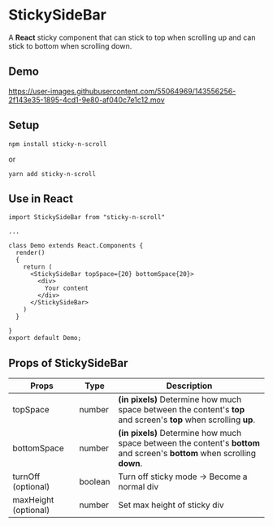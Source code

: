 # StickySideBar

A **React** sticky component that can stick to top when scrolling up and can stick to bottom when scrolling down.

## Demo



https://user-images.githubusercontent.com/55064969/143556256-2f143e35-1895-4cd1-9e80-af040c7e1c12.mov



## Setup

`npm install sticky-n-scroll`  

or  

`yarn add sticky-n-scroll`  

## Use in React

```
import StickySideBar from "sticky-n-scroll"

...

class Demo extends React.Components {
  render() 
  {
    return (
      <StickySideBar topSpace={20} bottomSpace{20}>
        <div> 
          Your content 
        </div>
      </StickySideBar>
    )
  }

}
export default Demo;
```  

## Props of StickySideBar

| Props                | Type        | Description                                                                                                                 |
| -------------------- | ----------- | --------------------------------------------------------------------------------------------------------------------------- |
| topSpace             | number      | **(in pixels)** Determine how much space between the content's **top** and screen's **top** when scrolling **up**.          |
| bottomSpace          | number      | **(in pixels)** Determine how much space between the content's **bottom** and screen's **bottom** when scrolling **down**.  |
| turnOff (optional)   | boolean     | Turn off sticky mode -> Become a normal div                                                                                 |
| maxHeight (optional) | number      | Set max height of sticky div                                                                                                |

